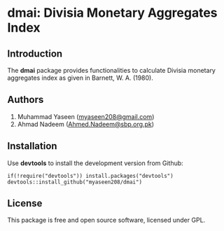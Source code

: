 # dmai: Divisia Monetary Aggregates Index

## Introduction
The **dmai** package provides functionalities to calculate Divisia monetary aggregates index as given in  Barnett, W. A. (1980).

## Authors
1. Muhammad Yaseen (myaseen208@gmail.com)
2. Ahmad Nadeem (Ahmed.Nadeem@sbp.org.pk)


## Installation
Use **devtools** to install the development version from Github:

```{r}
if(!require("devtools")) install.packages("devtools")
devtools::install_github("myaseen208/dmai")
```

## License
This package is free and open source software, licensed under GPL.
